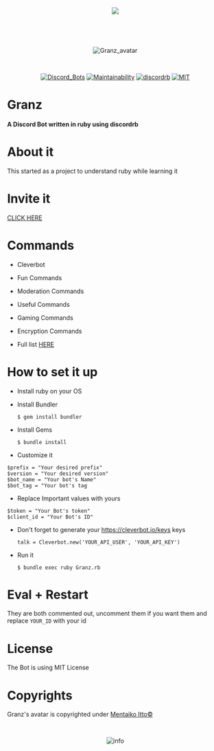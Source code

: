 <div align="center">
<br />
  <p>
    <img src="https://i.imgur.com/90xR5vB.png"/></a>
  </p>
  <br />
  <p>
  <br />
  <p>
    <img src="https://i.imgur.com/kG2PYbz.jpg" alt="Granz_avatar"/></a>
  </p>
  <br />
  <p>
    <a href="https://discordbots.org/bot/443053627419000833"><img src="https://discordbots.org/api/widget/status/443053627419000833.svg" alt="Discord_Bots" /></a>
    <a href="https://codeclimate.com/github/GeopJr/Granz_bot/maintainability"><img src="https://api.codeclimate.com/v1/badges/383cd0cd0c9fdc26c487/maintainability" alt="Maintainability" /></a>
    <a href="https://github.com/meew0/discordrb"><img src="https://img.shields.io/badge/discord-rb-red.svg" alt="discordrb" /></a>
    <a href="https://github.com/GeopJr/Granz_bot/blob/master/LICENSE"><img src="https://img.shields.io/badge/LICENSE-MIT-000000.svg" alt="MIT" /></a>
  </p>
</div>

# Granz
#### A Discord Bot written in ruby using discordrb

# About it
This started as a project to understand ruby while learning it
# Invite it
[CLICK HERE](https://discordapp.com/oauth2/authorize?client_id=443053627419000833&scope=bot&permissions=103894080&redirect_uri=https://granz.geopjr.xyz/thanks.html&response_type=code)
# Commands
- Cleverbot
- Fun Commands
- Moderation Commands
- Useful Commands
- Gaming Commands
- Encryption Commands

- Full list [HERE](https://granz.geopjr.xyz/commands.html)
# How to set it up
- Install ruby on your OS
- Install Bundler

	`$ gem install bundler`
- Install Gems

	`$ bundle install`
- Customize it

```
$prefix = "Your desired prefix"
$version = "Your desired version"
$bot_name = "Your bot's Name"
$bot_tag = "Your bot's tag
```
- Replace Important values with yours
```
$token = "Your Bot's token"
$client_id = "Your Bot's ID"
```
- Don't forget to generate your https://cleverbot.io/keys keys
	
    `talk = Cleverbot.new('YOUR_API_USER', 'YOUR_API_KEY')`
- Run it

	`$ bundle exec ruby Granz.rb`
# Eval + Restart
They are both commented out, uncomment them if you want them and replace
`YOUR_ID` with your id
# License
 The Bot is using MIT License
# Copyrights
Granz's avatar is copyrighted under [Mentaiko Itto©](https://twitter.com/ittorasii)

<div align="center">
  <br />
  <p>
    <img src="https://i.imgur.com/uIOpz3t.png" alt="info"/></a>
  </p>
  </div>

